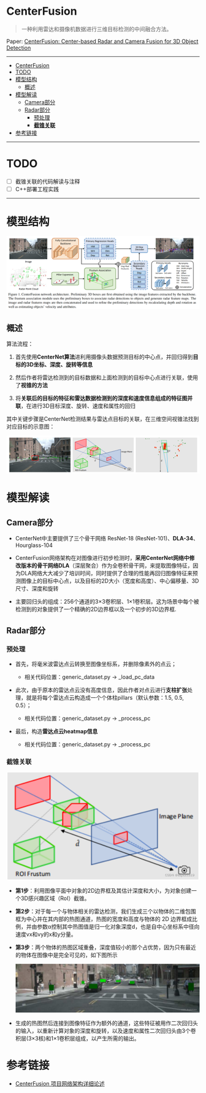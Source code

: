 # CenterFusion
> 一种利用雷达和摄像机数据进行三维目标检测的中间融合方法。
> 
Paper: [CenterFusion: Center-based Radar and Camera Fusion for 3D Object Detection](https://arxiv.org/abs/2011.04841)

---

- [CenterFusion](#centerfusion)
- [TODO](#todo)
- [模型结构](#模型结构)
  - [概述](#概述)
- [模型解读](#模型解读)
  - [Camera部分](#camera部分)
  - [Radar部分](#radar部分)
    - [预处理](#预处理)
    - [**截锥关联**](#截锥关联)
- [参考链接](#参考链接)

---
# TODO

- [ ] 截锥关联的代码解读与注释
- [ ] C++部署工程实践

---

# 模型结构

![](images/20231113203556.png)

## 概述

算法流程：

1. 首先使用**CenterNet算法**进利用摄像头数据预测目标的中心点，并回归得到**目标的3D坐标、深度、旋转等信息**

2. 然后作者将雷达检测到的目标数据和上面检测到的目标中心点进行关联，使用了**视锥的方法**

3. 将**关联后的目标的特征和雷达数据检测到的深度和速度信息组成的特征图并联**，在进行3D目标深度、旋转、速度和属性的回归

其中关键步骤是CenterNet检测结果与雷达点目标的关联，在三维空间视锥法找到对应目标的示意图：

![](images/20231113204418.png)

# 模型解读

## Camera部分

- CenterNet中主要提供了三个骨干网络 ResNet-18 (ResNet-101)、**DLA-34**、Hourglass-104

- CenterFusion网络架构在对图像进行初步检测时，**采用CenterNet网络中修改版本的骨干网络DLA**（深层聚合）作为全卷积骨干网，来提取图像特征，因为DLA网络大大减少了培训时间，同时提供了合理的性能再回归图像特征来预测图像上的目标中心点，以及目标的2D大小（宽度和高度）、中心偏移量、3D尺寸、深度和旋转
  
- 主要回归头的组成：256个通道的3×3卷积层、1×1卷积层。这为场景中每个被检测到的对象提供了一个精确的2D边界框以及一个初步的3D边界框.

## Radar部分

### 预处理
- 首先，将毫米波雷达点云转换至图像坐标系，并删除像素外的点云；
  - 相关代码位置：generic_dataset.py -> _load_pc_data
  
- 此次，由于原本的雷达点云没有高度信息，因此作者对点云进行**支柱扩张**处理，就是将每个雷达点云构造成一个个体柱pillars（默认参数：1.5, 0.5, 0.5）；
  - 相关代码位置：generic_dataset.py -> _process_pc
  
- 最后，构造**雷达点云heatmap信息**
  - 相关代码位置：generic_dataset.py -> _process_pc

### **截锥关联**

![](images/20231113210446.png)

- **第1步**：利用图像平面中对象的2D边界框及其估计深度和大小，为对象创建一个3D感兴趣区域（RoI）截锥。
  
- **第2步**：对于每一个与物体相关的雷达检测，我们生成三个以物体的二维包围框为中心并在其内部的热图通道，热图的宽度和高度与物体的 2D 边界框成比例，并由参数α控制其中热图值是归一化对象深度d，也是自中心坐标系中径向速度vx和vy的x和y分量。
  
- **第3步**：两个物体的热图区域重叠，深度值较小的那个占优势，因为只有最近的物体在图像中是完全可见的，如下图所示
  
  ![](images/20231113210816.png)

- 生成的热图然后连接到图像特征作为额外的通道，这些特征被用作二次回归头的输入，以重新计算对象的深度和旋转，以及速度和属性二次回归头由3个卷积层(3×3核)和1×1卷积层组成，以产生所需的输出。



# 参考链接
- [CenterFusion 项目网络架构详细论述](https://blog.csdn.net/ssj925319/article/details/124669234)
  